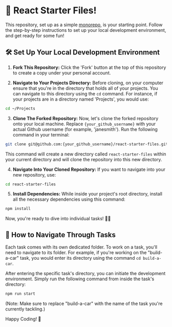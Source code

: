# 🎉 React Starter Files!

This repository, set up as a simple [monorepo](https://www.perforce.com/blog/vcs/what-monorepo#what), is your starting point. Follow the step-by-step instructions to set up your local development environment, and get ready for some fun!

## 🛠️ Set Up Your Local Development Environment

1. **Fork This Repository:** Click the 'Fork' button at the top of this repository to create a copy under your personal account.

2. **Navigate to Your Projects Directory:** Before cloning, on your computer ensure that you're in the directory that holds all of your projects. You can navigate to this directory using the `cd` command. For instance, if your projects are in a directory named 'Projects', you would use:

```sh
cd ~/Projects
```

3. **Clone The Forked Repository:** Now, let's clone the forked repository onto your local machine. Replace `{your_github_username}` with your actual Github username (for example, 'janesmith'). Run the following command in your terminal:

```sh
git clone git@github.com:{your_github_username}/react-starter-files.git
```

This command will create a new directory called `react-starter-files` within your current directory and will clone the repository into this new directory.

4. **Navigate Into Your Cloned Repository:** If you want to navigate into your new repository, use:

```sh
cd react-starter-files
```

5. **Install Dependencies:** While inside your project's root directory, install all the necessary dependencies using this command:

```sh
npm install
```

Now, you're ready to dive into individual tasks! 🏊‍♀️

## 🧭 How to Navigate Through Tasks

Each task comes with its own dedicated folder. To work on a task, you'll need to navigate to its folder. For example, if you're working on the "build-a-car" task, you would enter its directory using the command `cd build-a-car`.

After entering the specific task's directory, you can initiate the development environment. Simply run the following command from inside the task's directory:

```sh
npm run start
```

(Note: Make sure to replace "build-a-car" with the name of the task you're currently tackling.)

Happy Coding! 🚀

